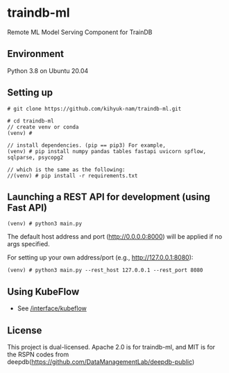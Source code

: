 # traindb-ml
Remote ML Model Serving Component for TrainDB

## Environment
Python 3.8 on Ubuntu 20.04

## Setting up
```
# git clone https://github.com/kihyuk-nam/traindb-ml.git

# cd traindb-ml
// create venv or conda
(venv) #

// install dependencies. (pip == pip3) For example,
(venv) # pip install numpy pandas tables fastapi uvicorn spflow, sqlparse, psycopg2

// which is the same as the following:
//(venv) # pip install -r requirements.txt
```
## Launching a REST API for development (using Fast API)
```
(venv) # python3 main.py
```
The default host address and port (http://0.0.0.0:8000) will be applied if no args specified.

For setting up your own address/port (e.g., http://127.0.0.1:8080):
```
(venv) # python3 main.py --rest_host 127.0.0.1 --rest_port 8080
```

## Using KubeFlow
- See [/interface/kubeflow](https://github.com/traindb-project/traindb-ml/tree/main/interface/kubeflow)

## License
This project is dual-licensed. Apache 2.0 is for traindb-ml, and MIT is for the RSPN codes from deepdb(https://github.com/DataManagementLab/deepdb-public)
